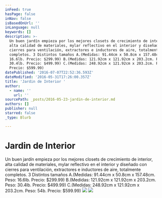 ```yaml
---
inFeed: true
hasPage: false
inNav: false
isBasedOnUrl: ''
inLanguage: null
keywords: []
description: >-
  Un buen jardín empieza por los mejores closets de crecimiento de interior,
  alta calidad de materiales, mylar reflectivo en el interior y diseñado con
  cierres para ventilación, extractores e inductores de aire, totalmente
  completos. 3 Distintos tamaños A.(Medidas: 91.44cm x 50.8cm x 157.48cm. Peso:
  16.6lb. Precio: $299.99) B.(Medidas: 121.92cm x 121.92cm x 203.2cm. Peso:
  30.4lb. Precio: $499.99) C.(Medidas: 248.92cm x 121.92cm x 203.2cm. Peso: 54b.
  Precio: $599.99)
datePublished: '2016-07-07T22:52:36.593Z'
dateModified: '2016-05-31T17:26:00.357Z'
title: 'Jardin de Interior '
author:
  - name: ''
    url: ''
sourcePath: _posts/2016-05-23-jardin-de-interior.md
authors: []
publisher: null
starred: false
_type: Blurb

---
```

# Jardin de Interior 

Un buen jardín empieza por los mejores closets de crecimiento de interior, alta calidad de materiales, mylar reflectivo en el interior y diseñado con cierres para ventilación, extractores e inductores de aire, totalmente completos. 3 Distintos tamaños A.(Medidas: 91.44cm x 50.8cm x 157.48cm. Peso: 16.6lb. Precio: $299.99) B.(Medidas: 121.92cm x 121.92cm x 203.2cm. Peso: 30.4lb. Precio: $499.99) C.(Medidas: 248.92cm x 121.92cm x 203.2cm. Peso: 54b. Precio: $599.99)
![](https://s3-us-west-2.amazonaws.com/the-grid-img/p/949c6c3ad36ee6035190d0b8c1060c7544bff660.jpg)
![](https://the-grid-user-content.s3-us-west-2.amazonaws.com/182078da-df6e-436f-8c32-216541efcbc1.jpg)